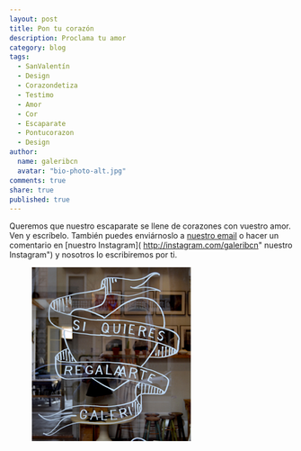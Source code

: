 ```yaml
---
layout: post
title: Pon tu corazón
description: Proclama tu amor
category: blog
tags: 
  - SanValentín
  - Design
  - Corazondetiza
  - Testimo
  - Amor
  - Cor
  - Escaparate
  - Pontucorazon
  - Design
author: 
  name: galeribcn
  avatar: "bio-photo-alt.jpg"
comments: true
share: true
published: true
---
```


Queremos que nuestro escaparate se llene de corazones con vuestro amor. Ven y escríbelo. También puedes enviárnoslo a  [nuestro email](mailto:info@galeribcn.com) o hacer un comentario en [nuestro Instagram]( http://instagram.com/galeribcn" nuestro Instagram") y nosotros lo escribiremos por ti.
<figure>
	<a href="/images/COR - copia.jpg"><img src="/images/COR - copia.jpg" alt="San Valentin en galeribcn"></a>
</figure>
